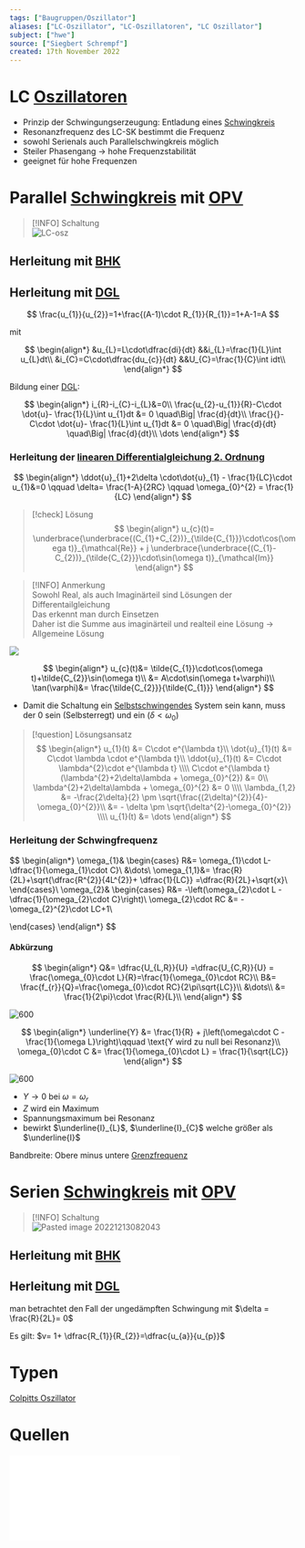 ```yaml
---
tags: ["Baugruppen/Oszillator"]
aliases: ["LC-Oszillator", "LC-Oszillatoren", "LC Oszillator"]
subject: ["hwe"]
source: ["Siegbert Schrempf"]
created: 17th November 2022
---
```


# LC [Oszillatoren](Clock%20Generierung.md)

- Prinzip der Schwingungserzeugung: Entladung eines [Schwingkreis](../../Mathe/mathe%20(4)/Schwingkreise.md)
- Resonanzfrequenz des LC-SK bestimmt die Frequenz
- sowohl Serienals auch Parallelschwingkreis möglich 
- Steiler Phasengang $\rightarrow$ hohe Frequenzstabilität
- geeignet für hohe Frequenzen

# Parallel [Schwingkreis](../../Mathe/mathe%20(4)/Schwingkreise.md) mit [OPV](../Operations-Verstärker.md)

> [!INFO] Schaltung  
>![LC-osz](../assets/LC-osz.png)

## Herleitung mit [BHK](Barkhausen%20Kriterium.md)

## Herleitung mit [DGL](../../Mathe/mathe%20(4)/{MOC}%20DGL.md)

$$
\frac{u_{1}}{u_{2}}=1+\frac{(A-1)\cdot R_{1}}{R_{1}}=1+A-1=A
$$

mit 

$$
\begin{align*}
&u_{L}=L\cdot\dfrac{di}{dt}
&&i_{L}=\frac{1}{L}\int u_{L}dt\\
&i_{C}=C\cdot\dfrac{du_{c}}{dt}
&&U_{C}=\frac{1}{C}\int idt\\
\end{align*}
$$

Bildung einer [DGL](../../Mathe/mathe%20(4)/{MOC}%20DGL.md):

$$
\begin{align*}
i_{R}-i_{C}-i_{L}&=0\\
\frac{u_{2}-u_{1}}{R}-C\cdot \dot{u}- \frac{1}{L}\int u_{1}dt &= 0 \quad\Big| \frac{d}{dt}\\
\frac{}{}-C\cdot \dot{u}- \frac{1}{L}\int u_{1}dt &= 0 \quad\Big| \frac{d}{dt} \quad\Big| \frac{d}{dt}\\
\dots
\end{align*}
$$

### Herleitung der [linearen Differentialgleichung 2. Ordnung](../../Mathe/mathe%20(4)/lineare%20DGL%202.%20Ordnung.md)

$$
\begin{align*}
\ddot{u}_{1}+2\delta \cdot\dot{u}_{1} - \frac{1}{LC}\cdot u_{1}&=0 \qquad \delta= \frac{1-A}{2RC}  \qquad \omega_{0}^{2} = \frac{1}{LC} 
\end{align*}
$$

> [!check] Lösung
> $$
> \begin{align*}
> u_{c}(t)= \underbrace{\underbrace{(C_{1}+C_{2})}_{\tilde{C_{1}}}\cdot\cos(\omega t)}_{\mathcal{Re}} + j \underbrace{\underbrace{(C_{1}-C_{2})}_{\tilde{C_{2}}}\cdot\sin(\omega t)}_{\mathcal{Im}}
> \end{align*}
> $$

> [!INFO] Anmerkung  
> Sowohl Real, als auch Imaginärteil sind Lösungen der Differentailgleichung  
> Das erkennt man durch Einsetzen  
> Daher ist die Summe aus imaginärteil und realteil eine Lösung -> Allgemeine Lösung


![](../assets/Pasted%20image%2020221201121517.png)

$$
\begin{align*}
u_{c}(t)&= \tilde{C_{1}}\cdot\cos(\omega t)+\tilde{C_{2}}\sin(\omega t)\\
&= A\cdot\sin(\omega t+\varphi)\\
\tan(\varphi)&= \frac{\tilde{C_{2}}}{\tilde{C_{1}}}
\end{align*}
$$

- Damit die Schaltung ein [Selbstschwingendes](../../Mathe/mathe%20(4)/Schwingkreise.md) System sein kann, muss der [](../../Mathe/mathe%20(4)/Schwingkreise.md#Freie%20Schwingungen%20im%20realen%20Serienschwingkreis|Störterm) $0$ sein (Selbsterregt) und ein [](../../Mathe/mathe%20(4)/lineare%20DGL%202.%20Ordnung.md#3%20Fall%20konjugiert%20Komplexe%20Zahlen%20komplexe%20Lösungen.md|Schwingfall) ($\delta<\omega_{0}$)

  
> [!question] Lösungsansatz
$$
\begin{align*}
u_{1}(t) &= C\cdot e^{\lambda t}\\
\dot{u}_{1}(t) &= C\cdot \lambda \cdot e^{\lambda t}\\
\ddot{u}_{1}(t) &= C\cdot \lambda^{2}\cdot e^{\lambda t}
\\\\
C\cdot e^{\lambda t}(\lambda^{2}+2\delta\lambda + \omega_{0}^{2}) &= 0\\
\lambda^{2}+2\delta\lambda + \omega_{0}^{2} &= 0
\\\\
\lambda_{1,2} &= -\frac{2\delta}{2} \pm \sqrt{\frac{(2\delta)^{2}}{4}-\omega_{0}^{2}}\\
&= - \delta \pm \sqrt{\delta^{2}-\omega_{0}^{2}}
\\\\
u_{1}(t) &= \dots
\end{align*}
$$

### Herleitung der Schwingfrequenz

$$
\begin{align*}
\omega_{1}&
\begin{cases}
R&= \omega_{1}\cdot L- \dfrac{1}{\omega_{1}\cdot C}\\
&\dots\\
\omega_{1,1}&= \frac{R}{2L}+\sqrt{\dfrac{R^{2}}{4L^{2}}+ \dfrac{1}{LC}} =\dfrac{R}{2L}+\sqrt{x}\\
\end{cases}\\
\omega_{2}&
\begin{cases}
R&= -\left(\omega_{2}\cdot L - \dfrac{1}{\omega_{2}\cdot C}\right)\\
\omega_{2}\cdot RC &= -\omega_{2}^{2}\cdot LC+1\\

\end{cases}
\end{align*}
$$

#### Abkürzung

$$
\begin{align*}
Q&= \dfrac{U_{L,R}}{U} =\dfrac{U_{C,R}}{U} = \frac{\omega_{0}\cdot L}{R}=\frac{1}{\omega_{0}\cdot RC}\\
B&= \frac{f_{r}}{Q}=\frac{\omega_{0}\cdot RC}{2\pi\sqrt{LC}}\\
&\dots\\
&= \frac{1}{2\pi}\cdot \frac{R}{L}\\
\end{align*}
$$

![600](../assets/Pasted%20image%2020221212102110.png)

$$
\begin{align*}
\underline{Y} &= \frac{1}{R} + j\left(\omega\cdot C - \frac{1}{\omega L}\right)\qquad \text{Y wird zu null bei Resonanz}\\
\omega_{0}\cdot C &= \frac{1}{\omega_{0}\cdot L} = \frac{1}{\sqrt{LC}}
\end{align*}
$$

![600](../assets/ParallelZeiger.png)

- $Y\rightarrow0$ bei $\omega = \omega_{r}$
- $Z$ wird ein Maximum
- Spannungsmaximum bei Resonanz
- bewirkt $\underline{I}_{L}$, $\underline{I}_{C}$ welche größer als $\underline{I}$ 

Bandbreite: Obere minus untere [Grenzfrequenz](../Grenzfrequenz.md)

# Serien [Schwingkreis](../../Mathe/mathe%20(4)/Schwingkreise.md) mit [OPV](../Operations-Verstärker.md)

> [!INFO] Schaltung  
> ![Pasted image 20221213082043](../assets/Pasted%20image%2020221213082043.png)

## Herleitung mit [BHK](Barkhausen%20Kriterium.md)

## Herleitung mit [DGL](../../Mathe/mathe%20(4)/{MOC}%20DGL.md)

man betrachtet den Fall der ungedämpften Schwingung mit $\delta = \frac{R}{2L}= 0$

Es gilt: $v= 1+ \dfrac{R_{1}}{R_{2}}=\dfrac{u_{a}}{u_{p}}$

# Typen

[Colpitts Oszillator](Colpitts%20Oszillator.md)

# Quellen

![Clock_und_Reset_Generierung](../assets/pdf/Clock_und_Reset_Generierung.pdf)
